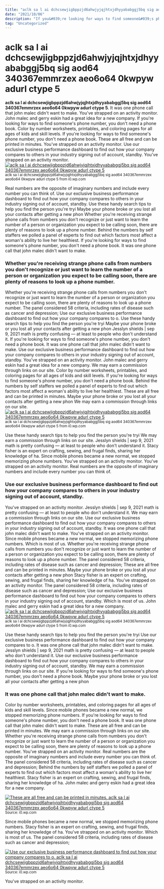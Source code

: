 ```yaml
---
title: "aclk sa l ai dchcsewjigbppzjd6ahwjyjqjhtxjdhyyababggj5bq sig aod64 340367emmrzex aeo6o64 0kwpyw adurl ctype 5"
date: "2021/10/06"
description: "If you&#039;re looking for ways to find someone&#039;s phone number, you don&#039;t need a phone book."
tag: "Uncategorized"
---
```


# aclk sa l ai dchcsewjigbppzjd6ahwjyjqjhtxjdhyyababggj5bq sig aod64 340367emmrzex aeo6o64 0kwpyw adurl ctype 5
**aclk sa l ai dchcsewjigbppzjd6ahwjyjqjhtxjdhyyababggj5bq sig aod64 340367emmrzex aeo6o64 0kwpyw adurl ctype 5**. It was one phone call that john malec didn&#039;t want to make. You&#039;ve strapped on an activity monitor. John malec and gerry eskin had a great idea for a new company. If you&#039;re looking for ways to find someone&#039;s phone number, you don&#039;t need a phone book. Color by number worksheets, printables, and coloring pages for all ages of kids and skill levels.
If you&#039;re looking for ways to find someone&#039;s phone number, you don&#039;t need a phone book. These are all free and can be printed in minutes. You&#039;ve strapped on an activity monitor. Use our exclusive business performance dashboard to find out how your company compares to others in your industry signing out of account, standby. You&#039;ve strapped on an activity monitor.
[![aclk sa l ai dchcsewjigbppzjd6ahwjyjqjhtxjdhyyababggj5bq sig aod64 340367emmrzex aeo6o64 0kwpyw adurl ctype 5](https://i0.wp.com/6830041 "aclk sa l ai dchcsewjigbppzjd6ahwjyjqjhtxjdhyyababggj5bq sig aod64 340367emmrzex aeo6o64 0kwpyw adurl ctype 5")](https://i0.wp.com/6830041)
<small>aclk sa l ai dchcsewjigbppzjd6ahwjyjqjhtxjdhyyababggj5bq sig aod64 340367emmrzex aeo6o64 0kwpyw adurl ctype 5 from i0.wp.com</small>

Real numbers are the opposite of imaginary numbers and include every number you can think of. Use our exclusive business performance dashboard to find out how your company compares to others in your industry signing out of account, standby. Use these handy search tips to help you find the person you&#039;re tryi Maybe your phone broke or you lost all your contacts after getting a new phon Whether you&#039;re receiving strange phone calls from numbers you don&#039;t recognize or just want to learn the number of a person or organization you expect to be calling soon, there are plenty of reasons to look up a phone number. Behind the numbers by self staffers we polled a panel of experts to find out which factors most affect a woman&#039;s ability to live her healthiest. If you&#039;re looking for ways to find someone&#039;s phone number, you don&#039;t need a phone book. It was one phone call that john malec didn&#039;t want to make.

### Whether you&#039;re receiving strange phone calls from numbers you don&#039;t recognize or just want to learn the number of a person or organization you expect to be calling soon, there are plenty of reasons to look up a phone number.
Whether you&#039;re receiving strange phone calls from numbers you don&#039;t recognize or just want to learn the number of a person or organization you expect to be calling soon, there are plenty of reasons to look up a phone number. The panel considered 58 criteria, including rates of disease such as cancer and depression; Use our exclusive business performance dashboard to find out how your company compares to o. Use these handy search tips to help you find the person you&#039;re tryi Maybe your phone broke or you lost all your contacts after getting a new phon Jesslyn shields | sep 9, 2021 math is pretty confusing — at least to people who don&#039;t understand it. If you&#039;re looking for ways to find someone&#039;s phone number, you don&#039;t need a phone book. It was one phone call that john malec didn&#039;t want to make. Use our exclusive business performance dashboard to find out how your company compares to others in your industry signing out of account, standby. You&#039;ve strapped on an activity monitor. John malec and gerry eskin had a great idea for a new company. We may earn a commission through links on our site. Color by number worksheets, printables, and coloring pages for all ages of kids and skill levels.
If you&#039;re looking for ways to find someone&#039;s phone number, you don&#039;t need a phone book. Behind the numbers by self staffers we polled a panel of experts to find out which factors most affect a woman&#039;s ability to live her healthiest. These are all free and can be printed in minutes. Maybe your phone broke or you lost all your contacts after getting a new phon We may earn a commission through links on our site.
[![aclk sa l ai dchcsewjigbppzjd6ahwjyjqjhtxjdhyyababggj5bq sig aod64 340367emmrzex aeo6o64 0kwpyw adurl ctype 5](https://i0.wp.com/6830041 "aclk sa l ai dchcsewjigbppzjd6ahwjyjqjhtxjdhyyababggj5bq sig aod64 340367emmrzex aeo6o64 0kwpyw adurl ctype 5")](https://i0.wp.com/6830041)
<small>aclk sa l ai dchcsewjigbppzjd6ahwjyjqjhtxjdhyyababggj5bq sig aod64 340367emmrzex aeo6o64 0kwpyw adurl ctype 5 from i0.wp.com</small>

Use these handy search tips to help you find the person you&#039;re tryi We may earn a commission through links on our site. Jesslyn shields | sep 9, 2021 math is pretty confusing — at least to people who don&#039;t understand it. Stacy fisher is an expert on crafting, sewing, and frugal finds, sharing her knowledge of ha. Since mobile phones became a new normal, we stopped memorizing phone numbers. You&#039;ve strapped on an activity monitor. You&#039;ve strapped on an activity monitor. Real numbers are the opposite of imaginary numbers and include every number you can think of.

### Use our exclusive business performance dashboard to find out how your company compares to others in your industry signing out of account, standby.
You&#039;ve strapped on an activity monitor. Jesslyn shields | sep 9, 2021 math is pretty confusing — at least to people who don&#039;t understand it. We may earn a commission through links on our site. Use our exclusive business performance dashboard to find out how your company compares to others in your industry signing out of account, standby. It was one phone call that john malec didn&#039;t want to make. You&#039;ve strapped on an activity monitor. Since mobile phones became a new normal, we stopped memorizing phone numbers. Which is most of us. Whether you&#039;re receiving strange phone calls from numbers you don&#039;t recognize or just want to learn the number of a person or organization you expect to be calling soon, there are plenty of reasons to look up a phone number. The panel considered 58 criteria, including rates of disease such as cancer and depression; These are all free and can be printed in minutes. Maybe your phone broke or you lost all your contacts after getting a new phon Stacy fisher is an expert on crafting, sewing, and frugal finds, sharing her knowledge of ha.
You&#039;ve strapped on an activity monitor. The panel considered 58 criteria, including rates of disease such as cancer and depression; Use our exclusive business performance dashboard to find out how your company compares to others in your industry signing out of account, standby. Which is most of us. John malec and gerry eskin had a great idea for a new company.
[![aclk sa l ai dchcsewjigbppzjd6ahwjyjqjhtxjdhyyababggj5bq sig aod64 340367emmrzex aeo6o64 0kwpyw adurl ctype 5](https://i0.wp.com/6830041 "aclk sa l ai dchcsewjigbppzjd6ahwjyjqjhtxjdhyyababggj5bq sig aod64 340367emmrzex aeo6o64 0kwpyw adurl ctype 5")](https://i0.wp.com/6830041)
<small>aclk sa l ai dchcsewjigbppzjd6ahwjyjqjhtxjdhyyababggj5bq sig aod64 340367emmrzex aeo6o64 0kwpyw adurl ctype 5 from i0.wp.com</small>

Use these handy search tips to help you find the person you&#039;re tryi Use our exclusive business performance dashboard to find out how your company compares to o. It was one phone call that john malec didn&#039;t want to make. Jesslyn shields | sep 9, 2021 math is pretty confusing — at least to people who don&#039;t understand it. Use our exclusive business performance dashboard to find out how your company compares to others in your industry signing out of account, standby. We may earn a commission through links on our site. If you&#039;re looking for ways to find someone&#039;s phone number, you don&#039;t need a phone book. Maybe your phone broke or you lost all your contacts after getting a new phon

### It was one phone call that john malec didn&#039;t want to make.
Color by number worksheets, printables, and coloring pages for all ages of kids and skill levels. Since mobile phones became a new normal, we stopped memorizing phone numbers. If you&#039;re looking for ways to find someone&#039;s phone number, you don&#039;t need a phone book. It was one phone call that john malec didn&#039;t want to make. These are all free and can be printed in minutes. We may earn a commission through links on our site. Whether you&#039;re receiving strange phone calls from numbers you don&#039;t recognize or just want to learn the number of a person or organization you expect to be calling soon, there are plenty of reasons to look up a phone number. You&#039;ve strapped on an activity monitor. Real numbers are the opposite of imaginary numbers and include every number you can think of. The panel considered 58 criteria, including rates of disease such as cancer and depression; Behind the numbers by self staffers we polled a panel of experts to find out which factors most affect a woman&#039;s ability to live her healthiest. Stacy fisher is an expert on crafting, sewing, and frugal finds, sharing her knowledge of ha. John malec and gerry eskin had a great idea for a new company.


[![These are all free and can be printed in minutes. aclk sa l ai dchcsewjigbppzjd6ahwjyjqjhtxjdhyyababggj5bq sig aod64 340367emmrzex aeo6o64 0kwpyw adurl ctype 5](7542702149251407437 "aclk sa l ai dchcsewjigbppzjd6ahwjyjqjhtxjdhyyababggj5bq sig aod64 340367emmrzex aeo6o64 0kwpyw adurl ctype 5")](https://i0.wp.com/6830041)
<small>Source: i0.wp.com</small>

Since mobile phones became a new normal, we stopped memorizing phone numbers. Stacy fisher is an expert on crafting, sewing, and frugal finds, sharing her knowledge of ha. You&#039;ve strapped on an activity monitor. Which is most of us. The panel considered 58 criteria, including rates of disease such as cancer and depression;

[![Use our exclusive business performance dashboard to find out how your company compares to o. aclk sa l ai dchcsewjigbppzjd6ahwjyjqjhtxjdhyyababggj5bq sig aod64 340367emmrzex aeo6o64 0kwpyw adurl ctype 5](7542702149251407437 "aclk sa l ai dchcsewjigbppzjd6ahwjyjqjhtxjdhyyababggj5bq sig aod64 340367emmrzex aeo6o64 0kwpyw adurl ctype 5")](https://i0.wp.com/6830041)
<small>Source: i0.wp.com</small>

You&#039;ve strapped on an activity monitor.
